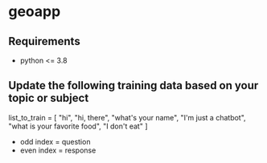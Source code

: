 # geoapp
## Requirements
- python <= 3.8

## Update the following training data based on your topic or subject
list_to_train = [
    "hi",
    "hi, there",
    "what's your name",
    "I'm just a chatbot",
    "what is your favorite food",
    "I don't eat"
]
- odd index = question
- even index = response
  
